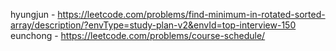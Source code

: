 hyungjun - https://leetcode.com/problems/find-minimum-in-rotated-sorted-array/description/?envType=study-plan-v2&envId=top-interview-150  
eunchong - https://leetcode.com/problems/course-schedule/  
